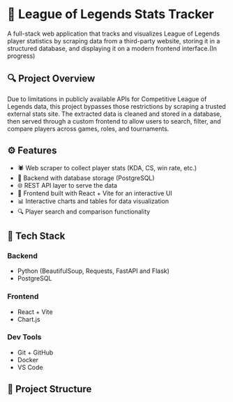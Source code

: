 # 🧠 League of Legends Stats Tracker

A full-stack web application that tracks and visualizes League of Legends player statistics by scraping data from a third-party website, storing it in a structured database, and displaying it on a modern frontend interface.(In progress)

## 🔍 Project Overview

Due to limitations in publicly available APIs for Competitive League of Legends data, this project bypasses those restrictions by scraping a trusted external stats site. The extracted data is cleaned and stored in a database, then served through a custom frontend to allow users to search, filter, and compare players across games, roles, and tournaments.

## ⚙️ Features

- 🕷️ Web scraper to collect player stats (KDA, CS, win rate, etc.)
- 💾 Backend with database storage (PostgreSQL)
- 🌐 REST API layer to serve the data
- 🎨 Frontend built with React + Vite for an interactive UI
- 📊 Interactive charts and tables for data visualization
- 🔍 Player search and comparison functionality

## 🧱 Tech Stack

### Backend
- Python (BeautifulSoup, Requests, FastAPI and Flask)
- PostgreSQL

### Frontend
- React + Vite
- Chart.js

### Dev Tools
- Git + GitHub
- Docker
- VS Code

## 📁 Project Structure

